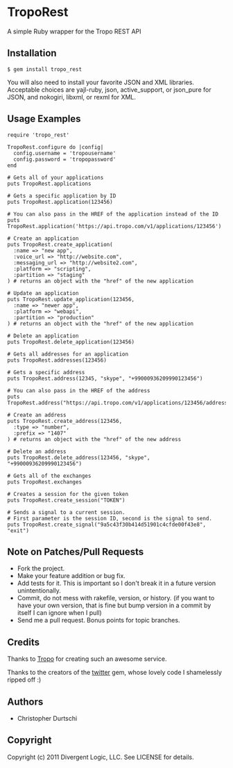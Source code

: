TropoRest
=========

A simple Ruby wrapper for the Tropo REST API

Installation
------------

    $ gem install tropo_rest

You will also need to install your favorite JSON and XML libraries.
Acceptable choices are yajl-ruby, json, active_support, or json_pure for JSON,
and nokogiri, libxml, or rexml for XML.


Usage Examples
--------------

    require 'tropo_rest'

    TropoRest.configure do |config|
      config.username = 'tropousername'
      config.password = 'tropopassword'
    end

    # Gets all of your applications
    puts TropoRest.applications

    # Gets a specific application by ID
    puts TropoRest.application(123456)

    # You can also pass in the HREF of the application instead of the ID
    puts TropoRest.application('https://api.tropo.com/v1/applications/123456')

    # Create an application
    puts TropoRest.create_application(
      :name => "new app",
      :voice_url => "http://website.com",
      :messaging_url => "http://website2.com",
      :platform => "scripting",
      :partition => "staging"
    ) # returns an object with the "href" of the new application

    # Update an application
    puts TropoRest.update_application(123456,
      :name => "newer app",
      :platform => "webapi",
      :partition => "production"
    ) # returns an object with the "href" of the new application

    # Delete an application
    puts TropoRest.delete_application(123456)

    # Gets all addresses for an application
    puts TropoRest.addresses(123456)

    # Gets a specific address
    puts TropoRest.address(12345, "skype", "+99000936209990123456")

    # You can also pass in the HREF of the address
    puts TropoRest.address("https://api.tropo.com/v1/applications/123456/addresses/skype/+99000936209990123456")

    # Create an address
    puts TropoRest.create_address(123456,
      :type => "number",
      :prefix => "1407"
    ) # returns an object with the "href" of the new address

    # Delete an address
    puts TropoRest.delete_address(123456, "skype", "+99000936209990123456")

    # Gets all of the exchanges
    puts TropoRest.exchanges

    # Creates a session for the given token
    puts TropoRest.create_session("TOKEN")

    # Sends a signal to a current session.
    # First parameter is the session ID, second is the signal to send.
    puts TropoRest.create_signal("9a5c43f30b414d51901c4cfde00f43e8", "exit")


Note on Patches/Pull Requests
-----------------------------

* Fork the project.
* Make your feature addition or bug fix.
* Add tests for it. This is important so I don't break it in a future version unintentionally.
* Commit, do not mess with rakefile, version, or history. (if you want to have your own version, that is fine but bump version in a commit by itself I can ignore when I pull)
* Send me a pull request. Bonus points for topic branches.


Credits
-------

Thanks to [Tropo](https://www.tropo.com/) for creating such an awesome service.

Thanks to the creators of the [twitter](https://github.com/jnunemaker/twitter/) gem, whose lovely code I shamelessly ripped off :)


Authors
-------

* Christopher Durtschi


Copyright
---------

Copyright (c) 2011 Divergent Logic, LLC. See LICENSE for details.
